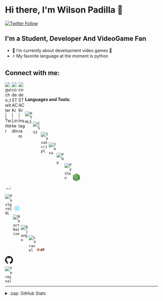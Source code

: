 # Hi there, I'm Wilson Padilla 👋

[![Twitter Follow](https://img.shields.io/twitter/follow/guicho_73?color=1DA1F2&logo=twitter&style=for-the-badge)](https://twitter.com/intent/user?screen_name=guicho_73)

## I'm a Student, Developer And VideoGame Fan

- 🌱 I’m currently about development video games 🤣
- ⚡ My favorite language at the moment is python

<!-- ## Spotify Playing 🎧

[<img src="https://now-playing-codestackr.vercel.app/api/spotify-playing" alt="codeSTACKr Spotify Playing" width="350" />](https://open.spotify.com/user/swyqyimdc12jajde4vpwd2x1b) -->

## Connect with me:

[<img align="left" alt="guicho_twitter | Twitter" width="22px" src="https://cdn.jsdelivr.net/npm/simple-icons@v3/icons/twitter.svg" />][twitter]

[<img align="left" alt="codeSTACKr | LinkedIn" width="22px" src="https://cdn.jsdelivr.net/npm/simple-icons@v3/icons/linkedin.svg" />][linkedin]

[<img align="left" alt="codeSTACKr | Instagram" width="22px" src="https://cdn.jsdelivr.net/npm/simple-icons@v3/icons/instagram.svg" />][instagram]

<br />
<br />

**Languages and Tools:**

<code>
    <img
        align="left"
        alt="HTML5"
        width="26px"
        src="https://img.icons8.com/color/48/000000/html-5.png"
    />
</code>

<code>
    <img
        align="left"
        alt="CSS3"
        width="26px"
        src="https://img.icons8.com/color/48/000000/css3.png"
    />
</code>

<code>
    <img
        align="left"
        alt="JavaScript"
        width="26px"
        src="https://img.icons8.com/color/48/000000/javascript.png"
    />
</code>

<code>
    <img
        align="left"
        alt="Java"
        width="26px"
        src="https://img.icons8.com/color/48/000000/java-coffee-cup-logo.png"
    />
</code>

<code>
    <img
        align="left"
        alt="PHP"
        width="26px"
        src="https://img.icons8.com/offices/30/000000/php-logo.png"/>
</code>

<code>
    <img
        align="left"
        alt="Python"
        width="26px"
        src="https://img.icons8.com/color/48/000000/python.png"
    />
</code>

<code>
    <img
        align="left"
        alt="Node.js"
        width="26px"
        src="https://raw.githubusercontent.com/github/explore/80688e429a7d4ef2fca1e82350fe8e3517d3494d/topics/nodejs/nodejs.png"
    />
</code>

<code>
    <img
        align="left"
        width="26px"
        alt="MYSQL"
        src="https://raw.githubusercontent.com/github/explore/80688e429a7d4ef2fca1e82350fe8e3517d3494d/topics/mysql/mysql.png"
    />
</code>

<code>
    <img
        align="left"
        width="26px"
        alt="PostgreSQL"
        src="https://img.icons8.com/color/48/000000/postgreesql.png"
    />
</code>

<code>
    <img
        align="left"
        alt="React"
        width="26px"
        src="https://raw.githubusercontent.com/github/explore/80688e429a7d4ef2fca1e82350fe8e3517d3494d/topics/react/react.png"
    />
</code>

<code>
    <img
        align="left"
        alt="React Native"
        width="26px"
        src="https://img.icons8.com/nolan/64/react-native.png"
    />
</code>

<code>
    <img
        align="left"
        alt="Django"
        width="26px"
        src="https://img.icons8.com/color/48/000000/django.png"
    />
</code>

<code>
    <img
        align="left"
        alt="Laravel"
        width="26px"
        src="https://img.icons8.com/ios-filled/50/000000/laravel.png"
    />
</code>

<code>
    <img
        align="left"
        alt="Git"
        width="26px"
        src="https://raw.githubusercontent.com/github/explore/80688e429a7d4ef2fca1e82350fe8e3517d3494d/topics/git/git.png"
    />
</code>

<code>
    <img
        align="left"
        alt="GitHub"
        width="26px"
        src="https://raw.githubusercontent.com/github/explore/78df643247d429f6cc873026c0622819ad797942/topics/github/github.png"
    />
</code>

<code>
    <img
        align="left"
        alt="Terminal"
        width="26px"
        src="https://img.icons8.com/doodle/48/000000/console--v2.png"
    />
</code>

<br />
<br />

---

<details>
  <summary>:zap: GitHub Stats</summary>

  <img align="left" alt="codeSTACKr's GitHub Stats" src="https://github-readme-stats.codestackr.vercel.app/api?username=wdavid73&show_icons=true&hide_border=true" />

</details>

[twitter]: https://twitter.com/guicho_73
[instagram]: https://instagram.com/guicho_23
[linkedin]: https://www.linkedin.com/in/wpadilla23/
